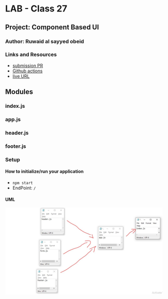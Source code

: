 # LAB - Class 27

## Project:  Component Based UI

### Author: Ruwaid al sayyed obeid

### Links and Resources

- [submission PR](https://github.com/ruwaid-401-advanced-javascript/resty/pull/2)
- [Github actions](https://github.com/ruwaid-401-advanced-javascript/resty/pull/2/checks)
- [live URL](https://ruwaid-401-advanced-javascript.github.io/resty/)


## Modules
### index.js
### app.js
### header.js
### footer.js

### Setup

#### How to initialize/run your application 
* `npm start`
* EndPoint: `/` 

#### UML

![UML Diagram](./assets/lab-26.JPG)
